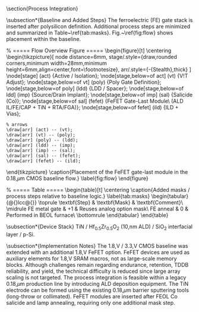 \section{Process Integration}

\subsection*{Baseline and Added Steps}
The ferroelectric (FE) gate stack is inserted after polysilicon definition. 
Additional process steps are minimized and summarized in Table~\ref{tab:masks}. 
Fig.~\ref{fig:flow} shows placement within the baseline.

% ===== Flow Overview Figure =====
\begin{figure}[t]
  \centering
  \begin{tikzpicture}[
    node distance=6mm,
    stage/.style={draw,rounded corners,minimum width=28mm,minimum height=6mm,align=center,font=\footnotesize},
    arr/.style={-{Stealth},thick}
  ]
    \node[stage] (act) {Active / Isolation};
    \node[stage,below=of act] (vt) {V\!T Adjust};
    \node[stage,below=of vt] (poly) {Poly Gate Definition};
    \node[stage,below=of poly] (ldd) {LDD / Spacer};
    \node[stage,below=of ldd] (imp) {Source/Drain Implant};
    \node[stage,below=of imp] (sal) {Salicide (Co)};
    \node[stage,below=of sal] (fefet) {FeFET Gate-Last Module\\
      (ALD IL/FE/CAP + TiN + RTA/FGA)};
    \node[stage,below=of fefet] (ild) {ILD + Vias};

    % arrows
    \draw[arr] (act) -- (vt);
    \draw[arr] (vt) -- (poly);
    \draw[arr] (poly) -- (ldd);
    \draw[arr] (ldd) -- (imp);
    \draw[arr] (imp) -- (sal);
    \draw[arr] (sal) -- (fefet);
    \draw[arr] (fefet) -- (ild);
  \end{tikzpicture}
  \caption{Placement of the FeFET gate-last module in the 0.18\,$\mu$m CMOS baseline flow.}
  \label{fig:flow}
\end{figure}

% ===== Table =====
\begin{table}[t]
  \centering
  \caption{Added masks / process steps relative to baseline logic.}
  \label{tab:masks}
  \begin{tabular}{@{}lcc@{}}
    \toprule
    \textbf{Step} & \textbf{Mask} & \textbf{Comment}\\
    \midrule
    FE metal gate & +1 & Reuses analog option mask\\
    FE anneal     &  0 & Performed in BEOL furnace\\
    \bottomrule
  \end{tabular}
\end{table}

\subsection*{Device Stack}
TiN / Hf$_{0.5}$Zr$_{0.5}$O$_2$ (10\,nm ALD) / SiO$_2$ interfacial layer / p-Si.

\subsection*{Implementation Notes}
The 1.8\,V / 3.3\,V CMOS baseline was extended with an additional 1.8\,V FeFET option. 
FeFET devices are used as auxiliary elements for 1.8\,V SRAM macros, not as large-scale memory blocks. 
Although challenges remain regarding endurance, retention, TDDB reliability, and yield, the technical difficulty is reduced since large array scaling is not targeted. 
The process integration is feasible within a legacy 0.18\,$\mu$m production line by introducing ALD deposition equipment. 
The TiN electrode can be formed using the existing 0.18\,$\mu$m barrier sputtering tools (long-throw or collimated). 
FeFET modules are inserted after FEOL Co salicide and lamp annealing, requiring only one additional mask step.
